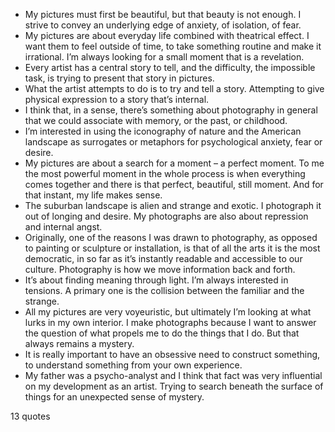  - My pictures must first be beautiful, but that beauty is not enough. I strive to convey an underlying edge of anxiety, of isolation, of fear.
 - My pictures are about everyday life combined with theatrical effect. I want them to feel outside of time, to take something routine and make it irrational. I’m always looking for a small moment that is a revelation.
 - Every artist has a central story to tell, and the difficulty, the impossible task, is trying to present that story in pictures.
 - What the artist attempts to do is to try and tell a story. Attempting to give physical expression to a story that’s internal.
 - I think that, in a sense, there’s something about photography in general that we could associate with memory, or the past, or childhood.
 - I’m interested in using the iconography of nature and the American landscape as surrogates or metaphors for psychological anxiety, fear or desire.
 - My pictures are about a search for a moment – a perfect moment. To me the most powerful moment in the whole process is when everything comes together and there is that perfect, beautiful, still moment. And for that instant, my life makes sense.
 - The suburban landscape is alien and strange and exotic. I photograph it out of longing and desire. My photographs are also about repression and internal angst.
 - Originally, one of the reasons I was drawn to photography, as opposed to painting or sculpture or installation, is that of all the arts it is the most democratic, in so far as it’s instantly readable and accessible to our culture. Photography is how we move information back and forth.
 - It’s about finding meaning through light. I’m always interested in tensions. A primary one is the collision between the familiar and the strange.
 - All my pictures are very voyeuristic, but ultimately I’m looking at what lurks in my own interior. I make photographs because I want to answer the question of what propels me to do the things that I do. But that always remains a mystery.
 - It is really important to have an obsessive need to construct something, to understand something from your own experience.
 - My father was a psycho-analyst and I think that fact was very influential on my development as an artist. Trying to search beneath the surface of things for an unexpected sense of mystery.

13 quotes
